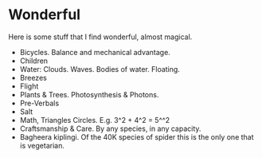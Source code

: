 # Wonderful

Here is some stuff that I find wonderful, almost magical.

- Bicycles. Balance and mechanical advantage.
- Children
- Water: Clouds. Waves. Bodies of water. Floating.
- Breezes
- Flight
- Plants & Trees. Photosynthesis & Photons.
- Pre-Verbals
- Salt
- Math, Triangles Circles. E.g. 3^2 + 4^2 = 5^^2
- Craftsmanship & Care. By any species, in any capacity.
- Bagheera kiplingi. Of the 40K species of spider this is the only one that is vegetarian.
